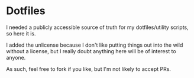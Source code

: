 # Dotfiles

I needed a publicly accessible source of truth for my dotfiles/utility scripts,
so here it is.

I added the unlicense because I don't like putting things out into the wild
without a license, but I really doubt anything here will be of interest to
anyone.

As such, feel free to fork if you like, but I'm not likely to accept PRs.
